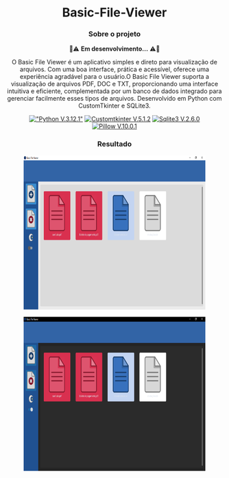 <div align="center">

# Basic-File-Viewer

### Sobre o projeto
🚧⚠️ **Em desenvolvimento...** ⚠️🚧

O Basic File Viewer é um aplicativo simples e direto para visualização de arquivos. Com uma boa interface, prática e acessível, oferece uma experiência agradável para o usuário.O Basic File Viewer suporta a visualização de arquivos PDF, DOC e TXT, proporcionando uma interface intuitiva e eficiente, complementada por um banco de dados integrado para gerenciar facilmente esses tipos de arquivos. Desenvolvido em Python com CustomTkinter e SQLite3.

 [!["Python V.3.12.1"](https://img.shields.io/badge/Python-3776AB?style=for-the-badge&logo=python&logoColor=white)](https://www.python.org/)
 [![Customtkinter V.5.1.2](https://img.shields.io/badge/Customtkinter-V.5.1.2-blue?style=for-the-badge&logo=python&logoColor=white)](https://github.com/TomSchimansky/CustomTkinter)
 [![Sqlite3 V.2.6.0](https://img.shields.io/badge/Sqlite-v2.6.0-blue?style=for-the-badge&logo=python&logoColor=white)](https://docs.python.org/3/library/sqlite3.html)
 [![Pillow V.10.0.1](https://img.shields.io/badge/Pillow-V.10.0.1-blue?style=for-the-badge&logo=python&logoColor=white)](https://github.com/python-pillow/Pillow)
 
### Resultado
<figure>
 <img src="img/interface.png" type="image/png" alt="Interface Theme Padrão" height=360>
</figure>
<figure>
 <img src="img/interface_p2.png" type="image/png" alt="Interface Theme Dark" height=360>
</figure>
</div>
